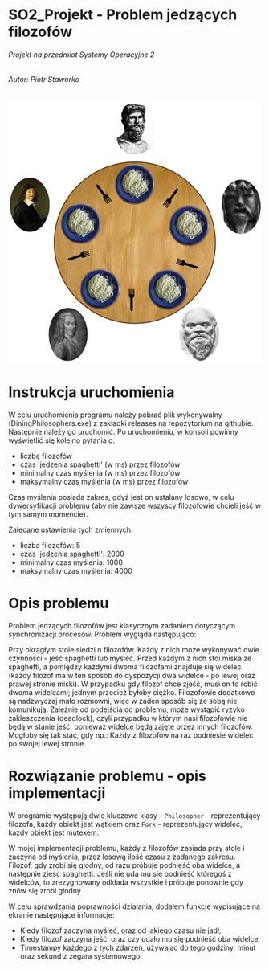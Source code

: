 # SO2_Projekt - Problem jedzących filozofów
###### Projekt na przedmiot Systemy Operacyjne 2
###### Autor: Piotr Staworko
![img.png](filozofy.png)
# Instrukcja uruchomienia
W celu uruchomienia programu należy pobrać plik wykonywalny (DiningPhilosophers.exe) z zakładki releases na repozytorium na githubie. 
Następnie należy go uruchomić. 
Po uruchomieniu, w konsoli powinny wyświetlić się kolejno pytania o:
- liczbę filozofów
- czas 'jedzenia spaghetti' (w ms) przez filozofów
- minimalny czas myślenia (w ms) przez filozofów
- maksymalny czas myślenia (w ms) przez filozofów

Czas myślenia posiada zakres, gdyż jest on ustalany losowo, w celu dywersyfikacji problemu (aby nie zawsze wszyscy filozofowie chcieli jeść w tym samym momencie).

Zalecane ustawienia tych zmiennych:
- liczba filozofów: 5
- czas 'jedzenia spaghetti': 2000
- minimalny czas myślenia: 1000
- maksymalny czas myślenia: 4000

# Opis problemu
Problem jedzących filozofów jest klasycznym zadaniem dotyczącym synchronizacji procesów.
Problem wygląda następująco:

Przy okrągłym stole siedzi n filozofów. Każdy z nich może wykonywać dwie czynności - jeść spaghetti lub myśleć. 
Przed każdym z nich stoi miska ze spaghetti, a pomiędzy każdymi dwoma filozofami znajduje się widelec (każdy filozof ma w ten sposób do dyspozycji dwa widelce - po lewej oraz prawej stronie miski).
W przypadku gdy filozof chce zjeść, musi on to robić dwoma widelcami; jednym przecież byłoby ciężko. Filozofowie dodatkowo są nadzwyczaj mało rozmowni, więc w żaden sposób się ze sobą nie komunikują.
Zależnie od podejścia do problemu, może wystąpić ryzyko zakleszczenia (deadlock), czyli przypadku w którym nasi filozofowie nie będą w stanie jeść, ponieważ widelce będą zajęte przez innych filozofów. 
Mogłoby się tak stać, gdy np.: Każdy z filozofów na raz podniesie widelec po swojej lewej stronie.
# Rozwiązanie problemu - opis implementacji
W programie występują dwie kluczowe klasy - `Philosopher` - reprezentujący filozofa, każdy obiekt jest wątkiem oraz `Fork` - reprezentujący widelec, każdy obiekt jest mutexem.

W mojej implementacji problemu, każdy z filozofów zasiada przy stole i zaczyna od myślenia, przez losową ilość czasu z zadanego zakresu.
Filozof, gdy zrobi się głodny, od razu próbuje podnieść oba widelce, a następnie zjeść spaghetti. Jeśli nie uda mu się podnieść któregoś z widelców, to zrezygnowany odkłada wszystkie i próbuje ponownie gdy znów się zrobi głodny .

W celu sprawdzania poprawności działania, dodałem funkcje wypisujące na ekranie następujące informacje:
- Kiedy filozof zaczyna myśleć, oraz od jakiego czasu nie jadł,
- Kiedy filozof zaczyna jeść, oraz czy udało mu się podnieść oba widelce,
- Timestampy każdego z tych zdarzeń, używając do tego godziny, minut oraz sekund z zegara systemowego.

